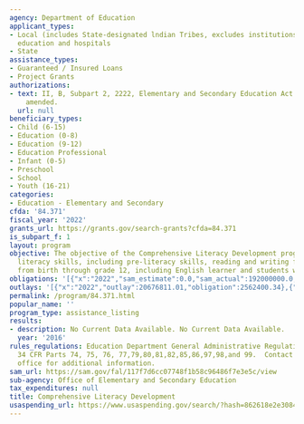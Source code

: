```yaml
---
agency: Department of Education
applicant_types:
- Local (includes State-designated lndian Tribes, excludes institutions of higher
  education and hospitals
- State
assistance_types:
- Guaranteed / Insured Loans
- Project Grants
authorizations:
- text: II, B, Subpart 2, 2222, Elementary and Secondary Education Act of 1965, as
    amended.
  url: null
beneficiary_types:
- Child (6-15)
- Education (0-8)
- Education (9-12)
- Education Professional
- Infant (0-5)
- Preschool
- School
- Youth (16-21)
categories:
- Education - Elementary and Secondary
cfda: '84.371'
fiscal_year: '2022'
grants_url: https://grants.gov/search-grants?cfda=84.371
is_subpart_f: 1
layout: program
objective: The objective of the Comprehensive Literacy Development program is to advance
  literacy skills, including pre-literacy skills, reading and writing for students
  from birth through grade 12, including English learner and students with disabilities.
obligations: '[{"x":"2022","sam_estimate":0.0,"sam_actual":192000000.0,"usa_spending_actual":188524895.42},{"x":"2023","sam_estimate":194000000.0,"sam_actual":0.0,"usa_spending_actual":185352699.98},{"x":"2024","sam_estimate":194000000.0,"sam_actual":0.0,"usa_spending_actual":1198257.89}]'
outlays: '[{"x":"2022","outlay":20676811.01,"obligation":2562400.34},{"x":"2023","outlay":77614864.87,"obligation":-1880031.8},{"x":"2024","outlay":67661911.18,"obligation":1198394.0}]'
permalink: /program/84.371.html
popular_name: ''
program_type: assistance_listing
results:
- description: No Current Data Available. No Current Data Available.
  year: '2016'
rules_regulations: Education Department General Administrative Regulations (EDGAR),
  34 CFR Parts 74, 75, 76, 77,79,80,81,82,85,86,97,98,and 99.  Contact the program
  office for additional information.
sam_url: https://sam.gov/fal/117f7d6cc07748f1b58c96486f7e3e5c/view
sub-agency: Office of Elementary and Secondary Education
tax_expenditures: null
title: Comprehensive Literacy Development
usaspending_url: https://www.usaspending.gov/search/?hash=862618e2e3084626c5d589a7e2e7d03f
---
```

